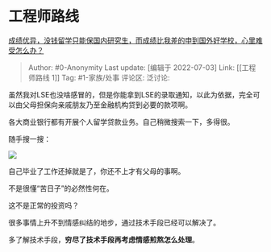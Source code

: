 # 工程师路线
[成绩优异，没钱留学只能保国内研究生，而成绩比我差的申到国外好学校，心里难受怎么办？](https://www.zhihu.com/question/27765604/answer/2556961227)

> Author: #0-Anonymity
> Last update: [编辑于 2022-07-03]
> Link: [[工程师路线 1]]
> Tag: #1-家族/处事
> 评论区:
> 泛讨论:

虽然我对LSE也没啥感冒的，但是你能拿到LSE的录取通知，以此为依据，完全可以由父母担保向亲戚朋友乃至金融机构贷到必要的款项啊。

各大商业银行都有开展个人留学贷款业务。自己稍微搜索一下，多得很。

随手搜一搜：

![](https://pic1.zhimg.com/50/v2-e35314054c82184fb717933c1108ad54_720w.jpg?source=1940ef5c)

自己毕业了工作还掉就是了，你还不上才有父母的事啊。

不是很懂“苦日子”的必然性何在。

这不是正常的投资吗？

很多事情上升不到情感纠结的地步，通过技术手段已经可以解决了。

多了解技术手段，**穷尽了技术手段再考虑情感煎熬怎么处理**。
